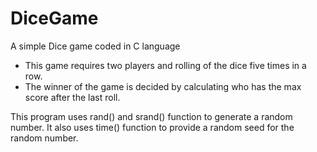 # DiceGame
A simple Dice game coded in C language
- This game requires two players and rolling of the dice five times in a row.
- The winner of the game is decided by calculating who has the max score after the last roll.

This program uses rand() and srand() function to generate a random number.
It also uses time() function to provide a random seed for the random number.
